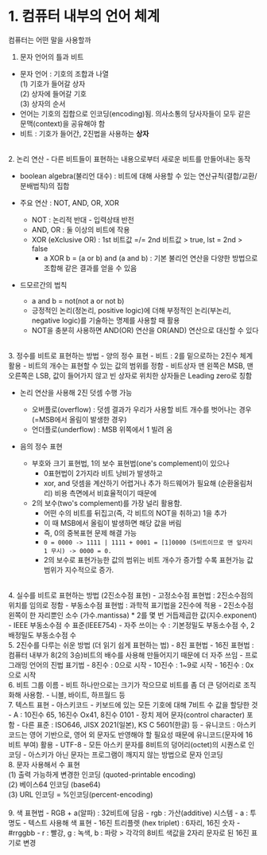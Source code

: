 # 1. 컴퓨터 내부의 언어 체계
컴퓨터는 어떤 말을 사용할까

1. 문자 언어의 틀과 비트
  - 문자 언어 : 기호의 조합과 나열 <br>
  (1) 기호가 들어갈 상자 <br>
  (2) 상자에 들어갈 기호 <br>
  (3) 상자의 순서 <br>
  - 언어는 기호의 집합으로 인코딩(encoding)됨. 의사소통의 당사자들이 모두 같은 문맥(context)을 공유해야 함
  - 비트 : 기호가 들어간, 2진법을 사용하는 <b>상자</b>

<br>
2. 논리 연산
  - 다른 비트들이 표현하는 내용으로부터 새로운 비트를 만들어내는 동작<br>
  
  - boolean algebra(불리언 대수) : 비트에 대해 사용할 수 있는 연산규칙(결합/교환/분배법칙)의 집합
  - 주요 연산 : NOT, AND, OR, XOR
    - NOT : 논리적 반대 - 입력상태 반전
    - AND, OR : 둘 이상의 비트에 작용
    - XOR (eXclusive OR) : 1st 비트값 =/= 2nd 비트값 > true, lst = 2nd > false
      - a XOR b = (a or b) and (a and b) : 기본 불리언 연산을 다양한 방법으로 조합해 같은 결과를 얻을 수 있음

  - 드모르간의 법칙
    - a and b = not(not a or not b)
    - 긍정적인 논리(정논리, positive logic)에 더해 부정적인 논리(부논리, negative logic)를 기술하는 명제를 사용할 때 활용
    - NOT을 충분히 사용하면 AND(OR) 연산을 OR(AND) 연산으로 대신할 수 있다

<br>
3. 정수를 비트로 표현하는 방법
  - 양의 정수 표현
    - 비트 : 2를 밑으로하는 2진수 체계 활용
    - 비트의 개수는 표현할 수 있는 값의 범위를 정함
    - 비트상자 맨 왼쪽은 MSB, 맨 오른쪽은 LSB, 값이 들어가지 않고 빈 상자로 위치한 상자들은 Leading zero로 칭함

  - 논리 연산을 사용해 2진 덧셈 수행 가능
    - 오버플로(overflow) : 덧셈 결과가 우리가 사용할 비트 개수를 벗어나는 경우 (=MSB에서 올림이 발생한 경우)
    - 언더플로(underflow) : MSB 위쪽에서 1 빌려 옴
 
  - 음의 정수 표현
    - 부호와 크기 표현법, 1의 보수 표현법(one's complement)이 있으나 
      - 0표현법이 2가지라 비트 낭비가 발생하고
      - xor, and 덧셈을 계산하기 어렵거나 추가 하드웨어가 필요해 (순환올림처리) 비용 측면에서 비효율적이기 때문에
    - 2의 보수(two's complement)를 가장 널리 활용함.
      - 어떤 수의 비트를 뒤집고(즉, 각 비트의 NOT을 취하고) 1을 추가
      - 이 때 MSB에서 올림이 발생하면 해당 값을 버림
      - 즉, 0의 중복표현 문제 해결 가능
      - ``` 0 = 0000 -> 1111 | 1111 + 0001 = [1]0000 (5비트이므로 맨 앞자리 1 무시) -> 0000 = 0. ```
      - 2의 보수로 표현가능한 값의 범위는 비트 개수가 증가할 수록 표현가능 값 범위가 지수적으로 증가.

<br>
4. 실수를 비트로 표현하는 방법 (2진소수점 표현)
  - 고정소수점 표현법 : 2진소수점의 위치를 임의로 정함
  - 부동소수점 표현법 : 과학적 표기법을 2진수에 적용
    - 2진소수점 왼쪽이 한 자리뿐인 소수 (가수.mantissa) * 2를 몇 번 거듭제곱한 값(지수.exponent)
  - IEEE 부동소수점 수 표준(IEEE754)
    - 자주 쓰이는 수 : 기본정밀도 부동소수점 수, 2배정밀도 부동소수점 수

<br>
5. 2진수를 다루는 쉬운 방법 (더 읽기 쉽게 표현하는 법)
  - 8진 표현법
  - 16진 표현법 : 컴퓨터 내부가 8(2의 3승)비트의 배수를 사용해 만들어지기 때문에 더 자주 쓰임
  - 프로그래밍 언어의 진법 표기법
    - 8진수 : 0으로 시작
    - 10진수 : 1~9로 시작
    - 16진수 : 0x으로 시작

<br>
6. 비트 그룹 이름
  - 비트 하나만으로는 크기가 작으므로 비트를 좀 더 큰 덩어리로 조직화해 사용함. 
  - 니블, 바이트, 하프월드 등

<br>
7. 텍스트 표현
  - 아스키코드
    - 키보드에 있는 모든 기호에 대해 7비트 수 값을 할당한 것
    - A : 10진수 65, 16진수 Ox41, 8진수 0101
    - 장치 제어 문자(control character) 포함
  - 다른 표준 : ISO646, JISX 2021(일본), KS C 5601(한글) 등
    - 유니코드 : 아스키코드는 영어 기반으로, 영어 외 문자도 반영해야 할 필요성 때문에 유니코드(문자에 16비트 부여) 활용
  - UTF-8
    - 모든 아스키 문자를 8비트의 덩어리(octet)의 시퀀스로 인코딩
    - 아스키가 아닌 문자는 프로그램이 깨지지 않는 방법으로 문자 인코딩

<br>
 8. 문자 사용해서 수 표현 <br>
  (1) 출력 가능하게 변경한 인코딩 (quoted-printable encoding) <br>
  (2) 베이스64 인코딩 (base64) <br>
  (3) URL 인코딩 = %인코딩(percent-encoding) <br>

<br>  
9. 색 표현법
  - RGB + a(알파) : 32비트에 담음
    - rgb : 가산(additive) 시스템
    - a : 투명도
    - 텍스트 사용해 색 표현
      - 16진 트리플렛 (hex triplet) : 6자리, 16진 숫자
      - #rrggbb
      - r : 빨강, g : 녹색, b : 파랑 > 각각의 8비트 색값을 2자리 문자로 된 16진 표기로 변경

